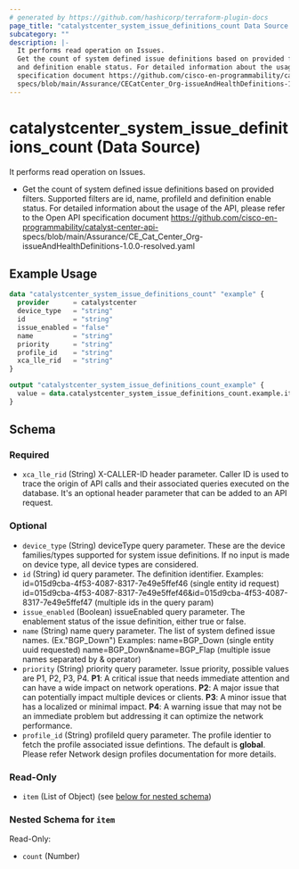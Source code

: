 ```yaml
---
# generated by https://github.com/hashicorp/terraform-plugin-docs
page_title: "catalystcenter_system_issue_definitions_count Data Source - terraform-provider-catalystcenter"
subcategory: ""
description: |-
  It performs read operation on Issues.
  Get the count of system defined issue definitions based on provided filters. Supported filters are id, name, profileId
  and definition enable status. For detailed information about the usage of the API, please refer to the Open API
  specification document https://github.com/cisco-en-programmability/catalyst-center-api-
  specs/blob/main/Assurance/CECatCenter_Org-issueAndHealthDefinitions-1.0.0-resolved.yaml
---
```


# catalystcenter_system_issue_definitions_count (Data Source)

It performs read operation on Issues.

- Get the count of system defined issue definitions based on provided filters. Supported filters are id, name, profileId
and definition enable status. For detailed information about the usage of the API, please refer to the Open API
specification document https://github.com/cisco-en-programmability/catalyst-center-api-
specs/blob/main/Assurance/CE_Cat_Center_Org-issueAndHealthDefinitions-1.0.0-resolved.yaml

## Example Usage

```terraform
data "catalystcenter_system_issue_definitions_count" "example" {
  provider      = catalystcenter
  device_type   = "string"
  id            = "string"
  issue_enabled = "false"
  name          = "string"
  priority      = "string"
  profile_id    = "string"
  xca_lle_rid   = "string"
}

output "catalystcenter_system_issue_definitions_count_example" {
  value = data.catalystcenter_system_issue_definitions_count.example.item
}
```

<!-- schema generated by tfplugindocs -->
## Schema

### Required

- `xca_lle_rid` (String) X-CALLER-ID header parameter. Caller ID is used to trace the origin of API calls and their associated queries executed on the database. It's an optional header parameter that can be added to an API request.

### Optional

- `device_type` (String) deviceType query parameter. These are the device families/types supported for system issue definitions. If no input is made on device type, all device types are considered.
- `id` (String) id query parameter. The definition identifier.
Examples:
id=015d9cba-4f53-4087-8317-7e49e5ffef46 (single entity id request)
id=015d9cba-4f53-4087-8317-7e49e5ffef46&id=015d9cba-4f53-4087-8317-7e49e5ffef47 (multiple ids in the query param)
- `issue_enabled` (Boolean) issueEnabled query parameter. The enablement status of the issue definition, either true or false.
- `name` (String) name query parameter. The list of system defined issue names. (Ex."BGP_Down")
Examples:
name=BGP_Down (single entity uuid requested)
name=BGP_Down&name=BGP_Flap (multiple issue names separated by & operator)
- `priority` (String) priority query parameter. Issue priority, possible values are P1, P2, P3, P4.
**P1**: A critical issue that needs immediate attention and can have a wide impact on network operations.
**P2**: A major issue that can potentially impact multiple devices or clients.
**P3**: A minor issue that has a localized or minimal impact.
**P4**: A warning issue that may not be an immediate problem but addressing it can optimize the network performance.
- `profile_id` (String) profileId query parameter. The profile identier to fetch the profile associated issue defintions. The default is **global**. Please refer Network design profiles documentation for more details.

### Read-Only

- `item` (List of Object) (see [below for nested schema](#nestedatt--item))

<a id="nestedatt--item"></a>
### Nested Schema for `item`

Read-Only:

- `count` (Number)
